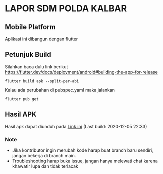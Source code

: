 # LAPOR SDM POLDA KALBAR
## Mobile Platform

Aplikasi ini dibangun dengan flutter

## Petunjuk Build
Silahkan baca dulu link berikut
https://flutter.dev/docs/deployment/android#building-the-app-for-release

```
flutter build apk --split-per-abi
```


Kalau ada perubahan di pubspec.yaml maka jalankan
```
flutter pub get
```

## Hasil APK
Hasil apk dapat diunduh pada
[Link ini](https://drive.google.com/drive/folders/1MSTvzokPNkgYzA7KmNJ4VRoGNFvVOJUp?usp=sharing)
(Last build: 2020-12-05 22:33)

### Note
* Jika kontributor ingin merubah kode harap buat branch baru sendiri, jangan bekerja di branch main.
* Troubleshooting harap buka issue, jangan hanya melewati chat karena khawatir lupa dan tidak terlacak